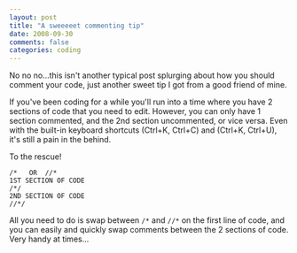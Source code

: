 ```yaml
---
layout: post
title: "A sweeeeet commenting tip"
date: 2008-09-30
comments: false
categories: coding
---
```

No no no...this isn't another typical post splurging about how you should comment your code, just another sweet tip I got from a good friend of mine.

If you've been coding for a while you'll run into a time where you have 2 sections of code that you need to edit.  However, you can only have 1 section commented, and the 2nd section uncommented, or vice versa.  Even with the built-in keyboard shortcuts (Ctrl+K, Ctrl+C) and (Ctrl+K, Ctrl+U), it's still a pain in the behind.

To the rescue!

    /*   OR  //*
    1ST SECTION OF CODE
    /*/
    2ND SECTION OF CODE
    //*/

All you need to do is swap between `/*` and `//*` on the first line of code, and you can easily and quickly swap comments between the 2 sections of code.  Very handy at times...
